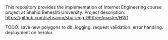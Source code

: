 This repository provides the implementation of Internet Engineering course project at Shahid Beheshti University.
Project description: https://github.com/sehsanm/sbu-ieng-99/tree/master/HW1

TODO:
save new polygons to db.
logging.
request validation.
error handling.
deployment on heroku.
